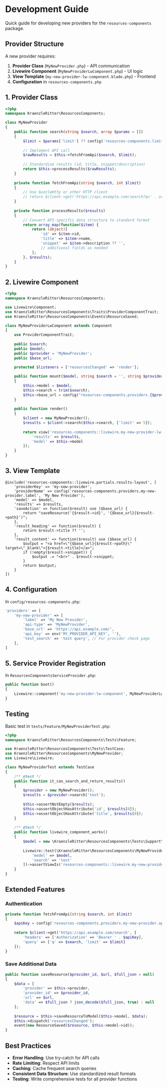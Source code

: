 # Development Guide

Quick guide for developing new providers for the `resources-components` package.

## Provider Structure

A new provider requires:

1. **Provider Class** (`MyNewProvider.php`) - API communication
2. **Livewire Component** (`MyNewProviderLwComponent.php`) - UI logic
3. **View Template** (`my-new-provider-lw-component.blade.php`) - Frontend
4. **Configuration** in `resources-components.php`

## 1. Provider Class

```php
<?php
namespace KraenzleRitter\ResourcesComponents;

class MyNewProvider
{
    public function search(string $search, array $params = [])
    {
        $limit = $params['limit'] ?? config('resources-components.limit', 5);
        
        // Implement API call
        $rawResults = $this->fetchFromApi($search, $limit);
        
        // Standardize results (id, title, snippet/description)
        return $this->processResults($rawResults);
    }
    
    private function fetchFromApi(string $search, int $limit)
    {
        // Use GuzzleHttp or other HTTP client
        // return $client->get('https://api.example.com/search?q=' . urlencode($search));
    }
    
    private function processResults($results)
    {
        // Convert API-specific data structure to standard format
        return array_map(function($item) {
            return (object)[
                'id' => $item->id,
                'title' => $item->name,
                'snippet' => $item->description ?? '',
                // additional fields as needed
            ];
        }, $results);
    }
}
```

## 2. Livewire Component

```php
<?php
namespace KraenzleRitter\ResourcesComponents;

use Livewire\Component;
use KraenzleRitter\ResourcesComponents\Traits\ProviderComponentTrait;
use KraenzleRitter\ResourcesComponents\Events\ResourceSaved;

class MyNewProviderLwComponent extends Component
{
    use ProviderComponentTrait;
    
    public $search;
    public $model;
    public $provider = 'MyNewProvider';
    public $base_url;
    
    protected $listeners = ['resourcesChanged' => 'render'];

    public function mount($model, string $search = '', string $providerKey = 'my-new-provider')
    {
        $this->model = $model;
        $this->search = trim($search);
        $this->base_url = config("resources-components.providers.{$providerKey}.base_url");
    }
    
    public function render()
    {
        $client = new MyNewProvider();
        $results = $client->search($this->search, ['limit' => 5]);
        
        return view('resources-components::livewire.my-new-provider-lw-component', [
            'results' => $results,
            'model' => $this->model
        ]);
    }
}
```

## 3. View Template

```blade
@include('resources-components::livewire.partials.results-layout', [
    'providerKey' => 'my-new-provider',
    'providerName' => config('resources-components.providers.my-new-provider.label', 'My New Provider'),
    'model' => $model,
    'results' => $results,
    'saveAction' => function($result) use ($base_url) {
        return "saveResource('{$result->id}', '{$base_url}{$result->path}')";
    },
    'result_heading' => function($result) {
        return $result->title ?? '';
    },
    'result_content' => function($result) use ($base_url) {
        $output = "<a href=\"{$base_url}{$result->path}\" target=\"_blank\">{$result->title}</a>";
        if (!empty($result->snippet)) {
            $output .= "<br>" . $result->snippet;
        }
        return $output;
    }
])
```

## 4. Configuration

In `config/resources-components.php`:

```php
'providers' => [
    'my-new-provider' => [
        'label' => 'My New Provider',
        'api-type' => 'MyNewProvider',
        'base_url' => 'https://api.example.com/',
        'api_key' => env('MY_PROVIDER_API_KEY', ''),
        'test_search' => 'test query', // For provider check page
    ],
]
```

## 5. Service Provider Registration

In `ResourcesComponentsServiceProvider.php`:

```php
public function boot()
{
    Livewire::component('my-new-provider-lw-component', MyNewProviderLwComponent::class);
}
```

## Testing

Basic test in `tests/Feature/MyNewProviderTest.php`:

```php
<?php
namespace KraenzleRitter\ResourcesComponents\Tests\Feature;

use KraenzleRitter\ResourcesComponents\Tests\TestCase;
use KraenzleRitter\ResourcesComponents\MyNewProvider;
use Livewire\Livewire;

class MyNewProviderTest extends TestCase
{
    /** @test */
    public function it_can_search_and_return_results()
    {
        $provider = new MyNewProvider();
        $results = $provider->search('test');
        
        $this->assertNotEmpty($results);
        $this->assertObjectHasAttribute('id', $results[0]);
        $this->assertObjectHasAttribute('title', $results[0]);
    }
    
    /** @test */
    public function livewire_component_works()
    {
        $model = new \KraenzleRitter\ResourcesComponents\Tests\Support\DummyModel();
        
        Livewire::test(\KraenzleRitter\ResourcesComponents\MyNewProviderLwComponent::class, [
            'model' => $model,
            'search' => 'test'
        ])->assertViewIs('resources-components::livewire.my-new-provider-lw-component');
    }
}
```

## Extended Features

### Authentication

```php
private function fetchFromApi(string $search, int $limit)
{
    $apiKey = config('resources-components.providers.my-new-provider.api_key');
    
    return $client->get('https://api.example.com/search', [
        'headers' => ['Authorization' => 'Bearer ' . $apiKey],
        'query' => ['q' => $search, 'limit' => $limit]
    ]);
}
```

### Save Additional Data

```php
public function saveResource($provider_id, $url, $full_json = null)
{
    $data = [
        'provider' => $this->provider,
        'provider_id' => $provider_id,
        'url' => $url,
        'data' => $full_json ? json_decode($full_json, true) : null
    ];
    
    $resource = $this->saveResourceToModel($this->model, $data);
    $this->dispatch('resourcesChanged');
    event(new ResourceSaved($resource, $this->model->id));
}
```

## Best Practices

- **Error Handling**: Use try-catch for API calls
- **Rate Limiting**: Respect API limits
- **Caching**: Cache frequent search queries
- **Consistent Data Structure**: Use standardized result formats
- **Testing**: Write comprehensive tests for all provider functions

